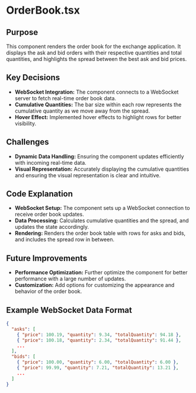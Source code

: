 # OrderBook.tsx

## Purpose
This component renders the order book for the exchange application. It displays the ask and bid orders with their respective quantities and total quantities, and highlights the spread between the best ask and bid prices.

## Key Decisions
- **WebSocket Integration:** The component connects to a WebSocket server to fetch real-time order book data.
- **Cumulative Quantities:** The bar size within each row represents the cumulative quantity as we move away from the spread.
- **Hover Effect:** Implemented hover effects to highlight rows for better visibility.

## Challenges
- **Dynamic Data Handling:** Ensuring the component updates efficiently with incoming real-time data.
- **Visual Representation:** Accurately displaying the cumulative quantities and ensuring the visual representation is clear and intuitive.

## Code Explanation
- **WebSocket Setup:** The component sets up a WebSocket connection to receive order book updates.
- **Data Processing:** Calculates cumulative quantities and the spread, and updates the state accordingly.
- **Rendering:** Renders the order book table with rows for asks and bids, and includes the spread row in between.

## Future Improvements
- **Performance Optimization:** Further optimize the component for better performance with a large number of updates.
- **Customization:** Add options for customizing the appearance and behavior of the order book.

## Example WebSocket Data Format
```json
{
  "asks": [
    { "price": 100.19, "quantity": 9.34, "totalQuantity": 94.18 },
    { "price": 100.18, "quantity": 2.34, "totalQuantity": 91.44 },
    ...
  ],
  "bids": [
    { "price": 100.00, "quantity": 6.00, "totalQuantity": 6.00 },
    { "price": 99.99, "quantity": 7.21, "totalQuantity": 13.21 },
    ...
  ]
}
